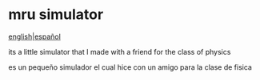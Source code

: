 # mru simulator
<p align="center">
  
[english]("#english")|[español]("#español")

</p>
<div id="english">

its a little simulator that I made with a friend for the class of physics 

</div>


<div id="español">
es un pequeño simulador el cual hice con un amigo  para la clase de fisica
</div>
